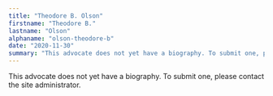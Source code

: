 ```yaml
---
title: "Theodore B. Olson"
firstname: "Theodore B."
lastname: "Olson"
alphaname: "olson-theodore-b"
date: "2020-11-30"
summary: "This advocate does not yet have a biography. To submit one, please contact the site administrator."
---
```

This advocate does not yet have a biography. To submit one, please contact the site administrator.

